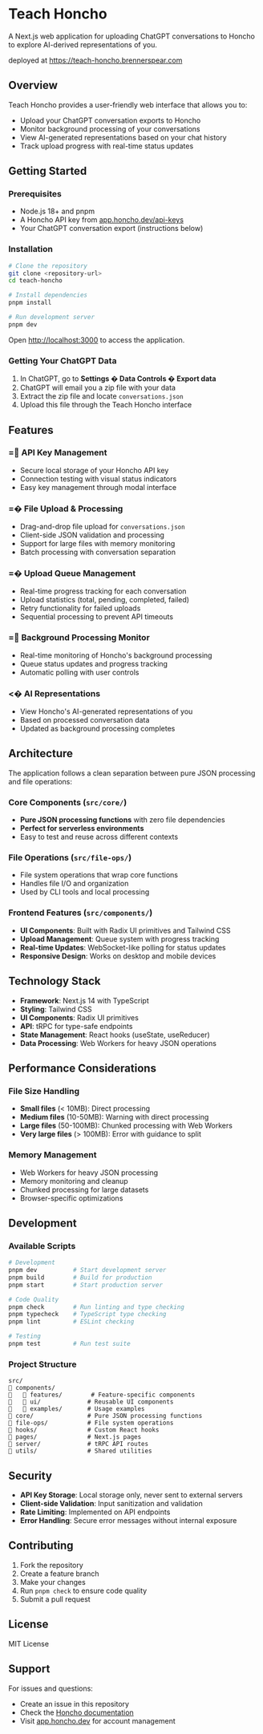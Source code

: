 # Teach Honcho

A Next.js web application for uploading ChatGPT conversations to Honcho to explore AI-derived representations of you.

deployed at https://teach-honcho.brennerspear.com

## Overview

Teach Honcho provides a user-friendly web interface that allows you to:
- Upload your ChatGPT conversation exports to Honcho
- Monitor background processing of your conversations
- View AI-generated representations based on your chat history
- Track upload progress with real-time status updates

## Getting Started

### Prerequisites

- Node.js 18+ and pnpm
- A Honcho API key from [app.honcho.dev/api-keys](https://app.honcho.dev/api-keys)
- Your ChatGPT conversation export (instructions below)

### Installation

```bash
# Clone the repository
git clone <repository-url>
cd teach-honcho

# Install dependencies
pnpm install

# Run development server
pnpm dev
```

Open [http://localhost:3000](http://localhost:3000) to access the application.

### Getting Your ChatGPT Data

1. In ChatGPT, go to **Settings � Data Controls � Export data**
2. ChatGPT will email you a zip file with your data
3. Extract the zip file and locate `conversations.json`
4. Upload this file through the Teach Honcho interface

## Features

### = API Key Management
- Secure local storage of your Honcho API key
- Connection testing with visual status indicators
- Easy key management through modal interface

### =� File Upload & Processing
- Drag-and-drop file upload for `conversations.json`
- Client-side JSON validation and processing
- Support for large files with memory monitoring
- Batch processing with conversation separation

### =� Upload Queue Management
- Real-time progress tracking for each conversation
- Upload statistics (total, pending, completed, failed)
- Retry functionality for failed uploads
- Sequential processing to prevent API timeouts

### = Background Processing Monitor
- Real-time monitoring of Honcho's background processing
- Queue status updates and progress tracking
- Automatic polling with user controls

### <� AI Representations
- View Honcho's AI-generated representations of you
- Based on processed conversation data
- Updated as background processing completes

## Architecture

The application follows a clean separation between pure JSON processing and file operations:

### Core Components (`src/core/`)
- **Pure JSON processing functions** with zero file dependencies
- **Perfect for serverless environments**
- Easy to test and reuse across different contexts

### File Operations (`src/file-ops/`)
- File system operations that wrap core functions
- Handles file I/O and organization
- Used by CLI tools and local processing

### Frontend Features (`src/components/`)
- **UI Components**: Built with Radix UI primitives and Tailwind CSS
- **Upload Management**: Queue system with progress tracking
- **Real-time Updates**: WebSocket-like polling for status updates
- **Responsive Design**: Works on desktop and mobile devices

## Technology Stack

- **Framework**: Next.js 14 with TypeScript
- **Styling**: Tailwind CSS
- **UI Components**: Radix UI primitives
- **API**: tRPC for type-safe endpoints
- **State Management**: React hooks (useState, useReducer)
- **Data Processing**: Web Workers for heavy JSON operations

## Performance Considerations

### File Size Handling
- **Small files** (< 10MB): Direct processing
- **Medium files** (10-50MB): Warning with direct processing
- **Large files** (50-100MB): Chunked processing with Web Workers
- **Very large files** (> 100MB): Error with guidance to split

### Memory Management
- Web Workers for heavy JSON processing
- Memory monitoring and cleanup
- Chunked processing for large datasets
- Browser-specific optimizations

## Development

### Available Scripts

```bash
# Development
pnpm dev          # Start development server
pnpm build        # Build for production
pnpm start        # Start production server

# Code Quality
pnpm check        # Run linting and type checking
pnpm typecheck    # TypeScript type checking
pnpm lint         # ESLint checking

# Testing
pnpm test         # Run test suite
```

### Project Structure

```
src/
   components/
      features/        # Feature-specific components
      ui/             # Reusable UI components
      examples/       # Usage examples
   core/               # Pure JSON processing functions
   file-ops/           # File system operations
   hooks/              # Custom React hooks
   pages/              # Next.js pages
   server/             # tRPC API routes
   utils/              # Shared utilities
```

## Security

- **API Key Storage**: Local storage only, never sent to external servers
- **Client-side Validation**: Input sanitization and validation
- **Rate Limiting**: Implemented on API endpoints
- **Error Handling**: Secure error messages without internal exposure

## Contributing

1. Fork the repository
2. Create a feature branch
3. Make your changes
4. Run `pnpm check` to ensure code quality
5. Submit a pull request

## License

MIT License

## Support

For issues and questions:
- Create an issue in this repository
- Check the [Honcho documentation](https://docs.honcho.dev)
- Visit [app.honcho.dev](https://app.honcho.dev) for account management